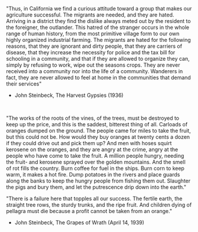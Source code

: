 "Thus, in California we find a curious attitude toward a group that makes our agriculture successful. The migrants are needed, and they are hated. Arriving in a district they find the dislike always meted out by the resident to the foreigner, the outlander. This hatred of the stranger occurs in the whole range of human history, from the most primitive village form to our own highly organized industrial farming. The migrants are hated for the following reasons, that they are ignorant and dirty people, that they are carriers of disease, that they increase the necessity for police and the tax bill for schooling in a community, and that if they are allowed to organize they can, simply by refusing to work, wipe out the seasons crops. They are never received into a community nor into the life of a community. Wanderers in fact, they are never allowed to feel at home in the communities that demand their services"

- John Steinbeck, The Harvest Gypsies (1936)

&nbsp;

"The works of the roots of the vines, of the trees, must be destroyed to keep up the price, and this is the saddest, bitterest thing of all. Carloads of oranges dumped on the ground. The people came for miles to take the fruit, but this could not be. How would they buy oranges at twenty cents a dozen if they could drive out and pick them up? And men with hoses squirt kerosene on the oranges, and they are angry at the crime, angry at the people who have come to take the fruit. A million people hungry, needing the fruit- and kerosene sprayed over the golden mountains. And the smell of rot fills the country. Burn coffee for fuel in the ships. Burn corn to keep warm, it makes a hot fire. Dump potatoes in the rivers and place guards along the banks to keep the hungry people from fishing them out. Slaughter the pigs and bury them, and let the putrescence drip down into the earth."

"There is a failure here that topples all our success. The fertile earth, the straight tree rows, the sturdy trunks, and the ripe fruit. And children dying of pellagra must die because a profit cannot be taken from an orange."

- John Steinbeck, The Grapes of Wrath (April 14, 1939)
